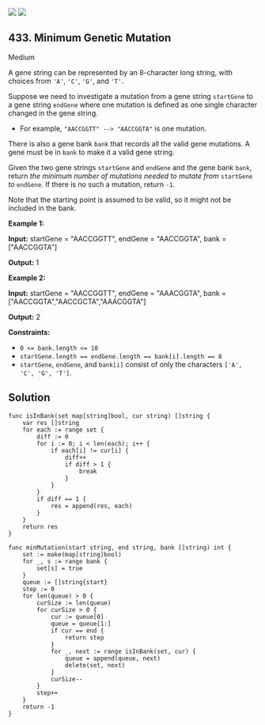 [![](https://img.shields.io/github/stars/LeetCode-Top-Interview-150/LeetCode-Top-Interview-150?label=Stars&style=flat-square)](https://github.com/LeetCode-Top-Interview-150/LeetCode-Top-Interview-150)
[![](https://img.shields.io/github/forks/LeetCode-Top-Interview-150/LeetCode-Top-Interview-150?label=Fork%20me%20on%20GitHub%20&style=flat-square)](https://github.com/LeetCode-Top-Interview-150/LeetCode-Top-Interview-150/fork)

## 433\. Minimum Genetic Mutation

Medium

A gene string can be represented by an 8-character long string, with choices from `'A'`, `'C'`, `'G'`, and `'T'`.

Suppose we need to investigate a mutation from a gene string `startGene` to a gene string `endGene` where one mutation is defined as one single character changed in the gene string.

*   For example, `"AACCGGTT" --> "AACCGGTA"` is one mutation.

There is also a gene bank `bank` that records all the valid gene mutations. A gene must be in `bank` to make it a valid gene string.

Given the two gene strings `startGene` and `endGene` and the gene bank `bank`, return _the minimum number of mutations needed to mutate from_ `startGene` _to_ `endGene`. If there is no such a mutation, return `-1`.

Note that the starting point is assumed to be valid, so it might not be included in the bank.

**Example 1:**

**Input:** startGene = "AACCGGTT", endGene = "AACCGGTA", bank = ["AACCGGTA"]

**Output:** 1

**Example 2:**

**Input:** startGene = "AACCGGTT", endGene = "AAACGGTA", bank = ["AACCGGTA","AACCGCTA","AAACGGTA"]

**Output:** 2

**Constraints:**

*   `0 <= bank.length <= 10`
*   `startGene.length == endGene.length == bank[i].length == 8`
*   `startGene`, `endGene`, and `bank[i]` consist of only the characters `['A', 'C', 'G', 'T']`.

## Solution

```golang
func isInBank(set map[string]bool, cur string) []string {
	var res []string
	for each := range set {
		diff := 0
		for i := 0; i < len(each); i++ {
			if each[i] != cur[i] {
				diff++
				if diff > 1 {
					break
				}
			}
		}
		if diff == 1 {
			res = append(res, each)
		}
	}
	return res
}

func minMutation(start string, end string, bank []string) int {
	set := make(map[string]bool)
	for _, s := range bank {
		set[s] = true
	}
	queue := []string{start}
	step := 0
	for len(queue) > 0 {
		curSize := len(queue)
		for curSize > 0 {
			cur := queue[0]
			queue = queue[1:]
			if cur == end {
				return step
			}
			for _, next := range isInBank(set, cur) {
				queue = append(queue, next)
				delete(set, next)
			}
			curSize--
		}
		step++
	}
	return -1
}
```